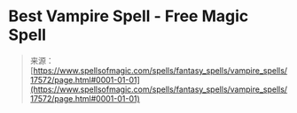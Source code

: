 <!--yml
category: 未分类
date: 2024-06-12 18:58:46
-->

# Best Vampire Spell - Free Magic Spell

> 来源：[https://www.spellsofmagic.com/spells/fantasy_spells/vampire_spells/17572/page.html#0001-01-01](https://www.spellsofmagic.com/spells/fantasy_spells/vampire_spells/17572/page.html#0001-01-01)